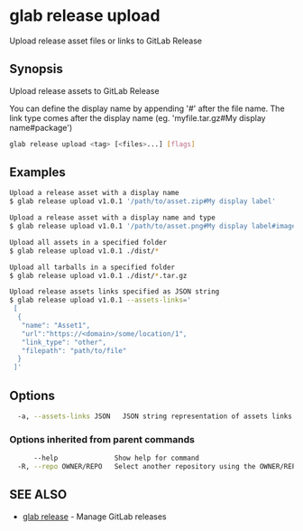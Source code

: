 # glab release upload

Upload release asset files or links to GitLab Release

## Synopsis

Upload release assets to GitLab Release

You can define the display name by appending '#' after the file name.
The link type comes after the display name (eg. 'myfile.tar.gz#My display name#package')

```bash
glab release upload <tag> [<files>...] [flags]
```

## Examples

```bash
Upload a release asset with a display name
$ glab release upload v1.0.1 '/path/to/asset.zip#My display label'

Upload a release asset with a display name and type
$ glab release upload v1.0.1 '/path/to/asset.png#My display label#image'

Upload all assets in a specified folder
$ glab release upload v1.0.1 ./dist/*

Upload all tarballs in a specified folder
$ glab release upload v1.0.1 ./dist/*.tar.gz

Upload release assets links specified as JSON string
$ glab release upload v1.0.1 --assets-links='
 [
  {
   "name": "Asset1",
   "url":"https://<domain>/some/location/1",
   "link_type": "other",
   "filepath": "path/to/file"
  }
 ]'

```

## Options

```bash
  -a, --assets-links JSON   JSON string representation of assets links (e.g. `--assets='[{"name": "Asset1", "url":"https://<domain>/some/location/1", "link_type": "other", "filepath": "path/to/file"}]')`
```

### Options inherited from parent commands

```bash
      --help              Show help for command
  -R, --repo OWNER/REPO   Select another repository using the OWNER/REPO or `GROUP/NAMESPACE/REPO` format or full URL or git URL
```

## SEE ALSO

* [glab release](./)  - Manage GitLab releases
